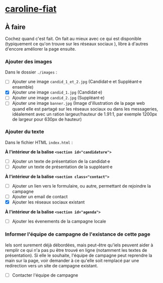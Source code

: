 # [caroline-fiat](https://nouveau-front-populaire-legislatives-2024.fr/caroline-fiat)

## À faire

Cochez quand c'est fait. On fait au mieux avec ce qui est disponible (typiquement ce qu'on trouve sur les réseaux sociaux ), libre à d'autres d'encore améliorer la page ensuite.

### Ajouter des images
Dans le dossier `./images` :
- [ ] Ajouter une image `candid_1_et_2.jpg` (Candidat·e et Suppléant·e ensemble)
- [x] Ajouter une image `candid_1.jpg` (Candidat·e)
- [ ] Ajouter une image `candid_2.jpg` (Suppléant·e)
- [ ] Ajouter une image `banner.jpg` (Image d'illustration de la page web quand elle est partagé sur les réseaux sociaux ou dans les messageries, idéalement avec un ration largeur/hauteur de 1.91:1, par exemple 1200px de largeur pour 630px de hauteur)

### Ajouter du texte
Dans le fichier HTML `index.html` :

**À l'intérieur de la balise `<section id="candidature">`**
- [ ] Ajouter un texte de présentation de la candidat·e
- [ ] Ajouter un texte de présentation de la suppléant·e

**À l'intérieur de la balise `<section class="contact">`**
- [ ] Ajouter un lien vers le formulaire, ou autre, permettant de rejoindre la campagne
- [ ] Ajouter un email de contact
- [x] Ajouter les réseaux sociaux existant

**À l'intérieur de la balise `<section id="agenda">`**
- [ ] Ajouter les évenements de la campagne locale

### Informer l'équipe de campagne de l'existance de cette page
Iels sont surement déjà débordées, mais peut-être qu'iels peuvent aider à remplir ce qui n'a pas pu être trouvé en ligne (notamment les textes de présentation). Si elle le souhaite, l'équipe de campagne peut reprendre la main sur la page, voir demander à ce qu'elle soit remplacé par une redirection vers un site de campagne existant.

- [ ] Contacter l'équipe de campagne
